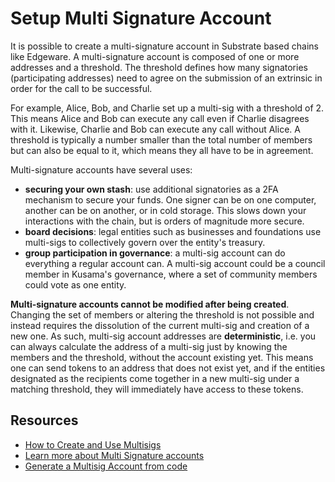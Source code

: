# Setup Multi Signature Account

It is possible to create a multi-signature account in Substrate based chains like Edgeware. A multi-signature account is composed of one or more addresses and a threshold. The threshold defines how many signatories \(participating addresses\) need to agree on the submission of an extrinsic in order for the call to be successful.

For example, Alice, Bob, and Charlie set up a multi-sig with a threshold of 2. This means Alice and Bob can execute any call even if Charlie disagrees with it. Likewise, Charlie and Bob can execute any call without Alice. A threshold is typically a number smaller than the total number of members but can also be equal to it, which means they all have to be in agreement.

Multi-signature accounts have several uses:

* **securing your own stash**: use additional signatories as a 2FA mechanism to secure your funds. One signer can be on one computer, another can be on another, or in cold storage. This slows down your interactions with the chain, but is orders of magnitude more secure.
* **board decisions**: legal entities such as businesses and foundations use multi-sigs to collectively govern over the entity's treasury.
* **group participation in governance**: a multi-sig account can do everything a regular account can. A multi-sig account could be a council member in Kusama's governance, where a set of community members could vote as one entity.

**Multi-signature accounts cannot be modified after being created**. Changing the set of members or altering the threshold is not possible and instead requires the dissolution of the current multi-sig and creation of a new one. As such, multi-sig account addresses are **deterministic**, i.e. you can always calculate the address of a multi-sig just by knowing the members and the threshold, without the account existing yet. This means one can send tokens to an address that does not exist yet, and if the entities designated as the recipients come together in a new multi-sig under a matching threshold, they will immediately have access to these tokens.

## Resources

* [How to Create and Use Multisigs](https://www.youtube.com/watch?v=ZJLqszvhMyM&list=PLOyWqupZ-WGuAuS00rK-pebTMAOxW41W8&index=25&ab_channel=Polkadot)
* [Learn more about Multi Signature accounts](https://wiki.polkadot.network/docs/en/learn-accounts#multi-signature-accounts)
* [Generate a Multisig Account from code](https://polkadot.js.org/docs/util-crypto/examples/create-multisig/)


